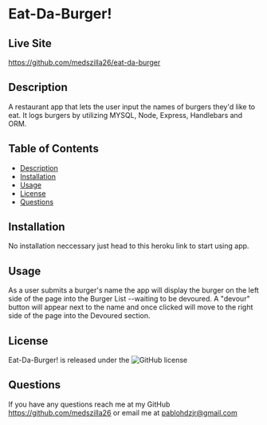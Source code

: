 # Eat-Da-Burger!

## Live Site

https://github.com/medszilla26/eat-da-burger

## Description

A restaurant app that lets the user input the names of burgers they'd like to eat. It logs burgers by utilizing MYSQL, Node, Express, Handlebars and ORM.

## Table of Contents

- [Description](#description)
- [Installation](#installation)
- [Usage](#usage)
- [License](#license)
- [Questions](#questions)

## Installation

No installation neccessary just head to this heroku link to start using app.

## Usage

As a user submits a burger's name the app will display the burger on the left side of the page into the Burger List --waiting to be devoured. A "devour" button will appear next to the name and once clicked will move to the right side of the page into the Devoured section.

## License

Eat-Da-Burger! is released under the ![GitHub license](https://img.shields.io/badge/license-MIT-blue.svg)

## Questions

If you have any questions reach me at my GitHub https://github.com/medszilla26 or email me at pablohdzjr@gmail.com
